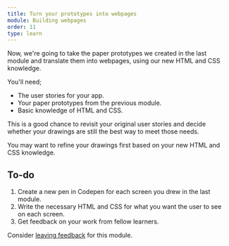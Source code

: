 ```yaml
---
title: Turn your prototypes into webpages
module: Building webpages
order: 11
type: learn
---
```


Now, we're going to take the paper prototypes we created in the last module and translate them into webpages, using our new HTML and CSS knowledge.

You'll need;

* The user stories for your app.
* Your paper prototypes from the previous module.
* Basic knowledge of HTML and CSS.

This is a good chance to revisit your original user stories and decide whether your drawings are still the best way to meet those needs.

You may want to refine your drawings first based on your new HTML and CSS knowledge.

<div class="todo">
		<h2>To-do</h2>
		<ol>
		    <li>Create a new pen in Codepen for each screen you drew in the last module.</li>
				<li>Write the necessary HTML and CSS for what you want the user to see on each screen.</li>
				<li>Get feedback on your work from fellow learners.</li>				
		</ol>
</div>

<div class="inset">Consider <a href="/feedback">leaving feedback</a> for this module.</div>
